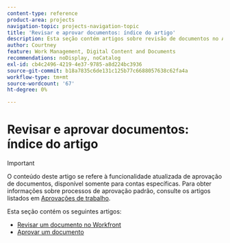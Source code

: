```yaml
---
content-type: reference
product-area: projects
navigation-topic: projects-navigation-topic
title: 'Revisar e aprovar documentos: índice do artigo'
description: Esta seção contém artigos sobre revisão de documentos no Adobe Workfront.
author: Courtney
feature: Work Management, Digital Content and Documents
recommendations: noDisplay, noCatalog
exl-id: cb4c2496-4219-4e37-9785-a8d224bc3936
source-git-commit: b18a7835c6de131c125b77c6688057638c62fa4a
workflow-type: tm+mt
source-wordcount: '67'
ht-degree: 0%

---
```


# Revisar e aprovar documentos: índice do artigo

>[!IMPORTANT]
>
>O conteúdo deste artigo se refere à funcionalidade atualizada de aprovação de documentos, disponível somente para contas específicas. Para obter informações sobre processos de aprovação padrão, consulte os artigos listados em [Aprovações de trabalho](/help/quicksilver/review-and-approve-work/manage-approvals/manage-approvals.md).

Esta seção contém os seguintes artigos:

* [Revisar um documento no Workfront](/help/quicksilver/review-and-approve-work/document-reviews-and-approvals/review-and-approve-documents/review-a-document.md)
* [Aprovar um documento](/help/quicksilver/review-and-approve-work/document-reviews-and-approvals/review-and-approve-documents/approve-a-document.md)

